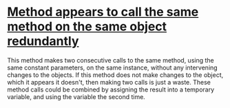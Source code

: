# [Method appears to call the same method on the same object redundantly](http://fb-contrib.sourceforge.net/bugdescriptions.html#PRMC_POSSIBLY_REDUNDANT_METHOD_CALLS)

This method makes two consecutive calls to the same method, using the same constant
			parameters, on the same instance, without any intervening changes to the objects. If this
			method does not make changes to the object, which it appears it doesn't, then making
			two calls is just a waste. These method calls could be combined by assigning the
			result into a temporary variable, and using the variable the second time.